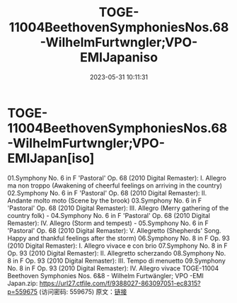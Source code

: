 ﻿---
title: TOGE-11004BeethovenSymphoniesNos.68-WilhelmFurtwngler;VPO-EMIJapaniso
date: 2023-05-31 10:11:31
categories: 古典音乐、新世纪、纯音雅乐
tags: 纯音雅乐
---
# TOGE-11004BeethovenSymphoniesNos.68-WilhelmFurtwngler;VPO-EMIJapan[iso]

01.Symphony No. 6 in F 'Pastoral' Op. 68
(2010 Digital Remaster): I. Allegro ma non troppo (Awakening of
cheerful feelings on arriving in the country)
02.Symphony No. 6 in F 'Pastoral' Op. 68 (2010 Digital
Remaster): II. Andante molto moto (Scene by the brook)
03.Symphony No. 6 in F 'Pastoral' Op. 68 (2010 Digital
Remaster): III. Allegro (Merry gathering of the country folk) -
04.Symphony No. 6 in F 'Pastoral' Op. 68 (2010 Digital
Remaster): IV. Allegro (Storm and tempest) -
05.Symphony No. 6 in F 'Pastoral' Op. 68 (2010 Digital
Remaster): V. Allegretto (Shepherds' Song. Happy and thankful
feelings after the storm)
06.Symphony No. 8 in F Op. 93 (2010 Digital Remaster): I.
Allegro vivace e con brio
07.Symphony No. 8 in F Op. 93 (2010 Digital Remaster): II.
Allegretto scherzando
08.Symphony No. 8 in F Op. 93 (2010 Digital Remaster): III.
Tempo di menuetto
09.Symphony No. 8 in F Op. 93 (2010 Digital Remaster): IV.
Allegro vivace
TOGE-11004 Beethoven Symphonies Nos. 6&8 - Wilhelm
Furtwängler; VPO -EMI Japan.zip: https://url27.ctfile.com/f/9388027-863097051-ec8315?p=559675
(访问密码: 559675)
原文：[链接](https://blog.sina.com.cn/s/blog_1647c7e760103124d.html)